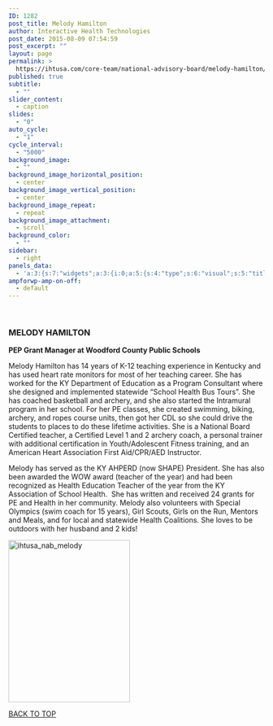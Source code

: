 ```yaml
---
ID: 1282
post_title: Melody Hamilton
author: Interactive Health Technologies
post_date: 2015-08-09 07:54:59
post_excerpt: ""
layout: page
permalink: >
  https://ihtusa.com/core-team/national-advisory-board/melody-hamilton/
published: true
subtitle:
  - ""
slider_content:
  - caption
slides:
  - "0"
auto_cycle:
  - "1"
cycle_interval:
  - "5000"
background_image:
  - ""
background_image_horizontal_position:
  - center
background_image_vertical_position:
  - center
background_image_repeat:
  - repeat
background_image_attachment:
  - scroll
background_color:
  - ""
sidebar:
  - right
panels_data:
  - 'a:3:{s:7:"widgets";a:3:{i:0;a:5:{s:4:"type";s:6:"visual";s:5:"title";s:15:"MELODY HAMILTON";s:4:"text";s:1411:"<p><strong>PEP Grant Manager at Woodford County Public Schools</strong></p><p>Melody Hamilton has 14 years of K-12 teaching experience in Kentucky and has used heart rate monitors for most of her teaching career. She has worked for the KY Department of Education as a Program Consultant where she designed and implemented statewide “School Health Bus Tours”. She has coached basketball and archery, and she also started the Intramural program in her school. For her PE classes, she created swimming, biking, archery, and ropes course units, then got her CDL so she could drive the students to places to do these lifetime activities. She is a National Board Certified teacher, a Certified Level 1 and 2 archery coach, a personal trainer with additional certification in Youth/Adolescent Fitness training, and an American Heart Association First Aid/CPR/AED Instructor. </p><p>Melody has served as the KY AHPERD (now SHAPE) President. She has also been awarded the WOW award (teacher of the year) and had been recognized as Health Education Teacher of the year from the KY Association of School Health.  She has written and received 24 grants for PE and Health in her community. Melody also volunteers with Special Olympics (swim coach for 15 years), Girl Scouts, Girls on the Run, Mentors and Meals, and for local and statewide Health Coalitions. She loves to be outdoors with her husband and 2 kids! </p>";s:6:"filter";s:1:"1";s:11:"panels_info";a:6:{s:5:"class";s:30:"WP_Widget_Black_Studio_TinyMCE";s:3:"raw";b:0;s:4:"grid";i:1;s:4:"cell";i:0;s:2:"id";i:0;s:5:"style";a:3:{s:18:"background_display";s:4:"tile";s:16:"featured_widgets";s:0:"";s:12:"bigger_title";b:1;}}}i:1;a:5:{s:4:"type";s:6:"visual";s:5:"title";s:0:"";s:4:"text";s:260:"<p><a href="http://ihtusa.com/wp-content/uploads/2015/07/ihtusa_nab_melody.jpg"><img class=" size-full wp-image-1137 alignleft" src="http://ihtusa.com/wp-content/uploads/2015/07/ihtusa_nab_melody.jpg" alt="ihtusa_nab_melody" width="239" height="319" /></a></p>";s:6:"filter";s:1:"1";s:11:"panels_info";a:6:{s:5:"class";s:30:"WP_Widget_Black_Studio_TinyMCE";s:3:"raw";b:0;s:4:"grid";i:1;s:4:"cell";i:1;s:2:"id";i:1;s:5:"style";a:3:{s:18:"background_display";s:4:"tile";s:16:"featured_widgets";s:0:"";s:12:"bigger_title";s:0:"";}}}i:2;a:3:{s:4:"text";s:0:"";s:11:"button_text";s:30:"<a href="#TOP">BACK TO TOP</a>";s:11:"panels_info";a:5:{s:5:"class";s:17:"PW_Call_To_Action";s:4:"grid";i:2;s:4:"cell";i:0;s:2:"id";i:2;s:5:"style";a:4:{s:27:"background_image_attachment";b:0;s:18:"background_display";s:4:"tile";s:16:"featured_widgets";s:0:"";s:12:"bigger_title";s:0:"";}}}}s:5:"grids";a:3:{i:0;a:2:{s:5:"cells";i:1;s:5:"style";a:0:{}}i:1;a:2:{s:5:"cells";i:2;s:5:"style";a:1:{s:18:"background_display";s:4:"tile";}}i:2;a:2:{s:5:"cells";i:1;s:5:"style";a:0:{}}}s:10:"grid_cells";a:4:{i:0;a:2:{s:4:"grid";i:0;s:6:"weight";i:1;}i:1;a:2:{s:4:"grid";i:1;s:6:"weight";d:0.75;}i:2;a:2:{s:4:"grid";i:1;s:6:"weight";d:0.25;}i:3;a:2:{s:4:"grid";i:2;s:6:"weight";i:1;}}}'
ampforwp-amp-on-off:
  - default
---
```

&nbsp;
<h3 class="widget-title"><span class="widget-title__inline">MELODY HAMILTON</span></h3>
<strong>PEP Grant Manager at Woodford County Public Schools</strong>

Melody Hamilton has 14 years of K-12 teaching experience in Kentucky and has used heart rate monitors for most of her teaching career. She has worked for the KY Department of Education as a Program Consultant where she designed and implemented statewide “School Health Bus Tours”. She has coached basketball and archery, and she also started the Intramural program in her school. For her PE classes, she created swimming, biking, archery, and ropes course units, then got her CDL so she could drive the students to places to do these lifetime activities. She is a National Board Certified teacher, a Certified Level 1 and 2 archery coach, a personal trainer with additional certification in Youth/Adolescent Fitness training, and an American Heart Association First Aid/CPR/AED Instructor.

Melody has served as the KY AHPERD (now SHAPE) President. She has also been awarded the WOW award (teacher of the year) and had been recognized as Health Education Teacher of the year from the KY Association of School Health.  She has written and received 24 grants for PE and Health in her community. Melody also volunteers with Special Olympics (swim coach for 15 years), Girl Scouts, Girls on the Run, Mentors and Meals, and for local and statewide Health Coalitions. She loves to be outdoors with her husband and 2 kids!

<a href="http://ihtusa.com/wp-content/uploads/2015/07/ihtusa_nab_melody.jpg"><img class=" size-full wp-image-1137 alignleft" src="http://ihtusa.com/wp-content/uploads/2015/07/ihtusa_nab_melody.jpg" alt="ihtusa_nab_melody" width="239" height="319" /></a>

<a href="#TOP">BACK TO TOP</a>